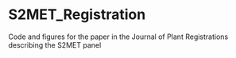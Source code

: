 
<!-- README.md is generated from README.Rmd. Please edit that file -->
S2MET\_Registration
===================

Code and figures for the paper in the Journal of Plant Registrations describing the S2MET panel
